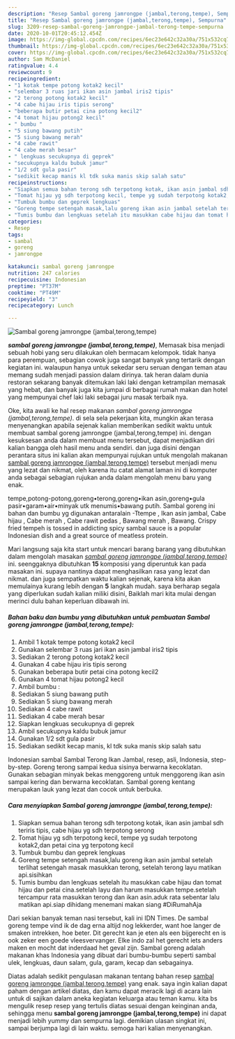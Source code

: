 ```yaml
---
description: "Resep Sambal goreng jamrongpe (jambal,terong,tempe), Sempurna"
title: "Resep Sambal goreng jamrongpe (jambal,terong,tempe), Sempurna"
slug: 3209-resep-sambal-goreng-jamrongpe-jambal-terong-tempe-sempurna
date: 2020-10-01T20:45:12.454Z
image: https://img-global.cpcdn.com/recipes/6ec23e642c32a30a/751x532cq70/sambal-goreng-jamrongpe-jambalterongtempe-foto-resep-utama.jpg
thumbnail: https://img-global.cpcdn.com/recipes/6ec23e642c32a30a/751x532cq70/sambal-goreng-jamrongpe-jambalterongtempe-foto-resep-utama.jpg
cover: https://img-global.cpcdn.com/recipes/6ec23e642c32a30a/751x532cq70/sambal-goreng-jamrongpe-jambalterongtempe-foto-resep-utama.jpg
author: Sam McDaniel
ratingvalue: 4.4
reviewcount: 9
recipeingredient:
- "1 kotak tempe potong kotak2 kecil"
- "selembar 3 ruas jari ikan asin jambal iris2 tipis"
- "2 terong potong kotak2 kecil"
- "4 cabe hijau iris tipis serong"
- "beberapa butir petai cina potong kecil2"
- "4 tomat hijau potong2 kecil"
- " bumbu "
- "5 siung bawang putih"
- "5 siung bawang merah"
- "4 cabe rawit"
- "4 cabe merah besar"
- " lengkuas secukupnya di geprek"
- "secukupnya kaldu bubuk jamur"
- "1/2 sdt gula pasir"
- "sedikit kecap manis kl tdk suka manis skip salah satu"
recipeinstructions:
- "Siapkan semua bahan terong sdh terpotong kotak, ikan asin jambal sdh teriris tipis, cabe hijau yg sdh terpotong serong"
- "Tomat hijau yg sdh terpotong kecil, tempe yg sudah terpotong kotak2,dan petai cina yg terpotong kecil"
- "Tumbuk bumbu dan geprek lengkuas"
- "Goreng tempe setengah masak,lalu goreng ikan asin jambal setelah terlihat setengah masak masukkan terong, setelah terong layu matikan api.sisihkan"
- "Tumis bumbu dan lengkuas setelah itu masukkan cabe hijau dan tomat hijau dan petai cina.setelah layu dan harum masukkan tempe.setelah tercampur rata masukkan terong dan ikan asin.aduk rata sebentar lalu matikan api.siap dihidang menemani makan siang #DiRumahAja"
categories:
- Resep
tags:
- sambal
- goreng
- jamrongpe

katakunci: sambal goreng jamrongpe 
nutrition: 247 calories
recipecuisine: Indonesian
preptime: "PT37M"
cooktime: "PT49M"
recipeyield: "3"
recipecategory: Lunch

---
```



![Sambal goreng jamrongpe (jambal,terong,tempe)](https://img-global.cpcdn.com/recipes/6ec23e642c32a30a/751x532cq70/sambal-goreng-jamrongpe-jambalterongtempe-foto-resep-utama.jpg)

<b><i>sambal goreng jamrongpe (jambal,terong,tempe)</i></b>, Memasak bisa menjadi sebuah hobi yang seru dilakukan oleh bermacam kelompok. tidak hanya para perempuan, sebagian cowok juga sangat banyak yang tertarik dengan kegiatan ini. walaupun hanya untuk sekedar seru seruan dengan teman atau memang sudah menjadi passion dalam dirinya. tak heran dalam dunia restoran sekarang banyak ditemukan laki laki dengan ketrampilan memasak yang hebat, dan banyak juga kita jumpai di berbagai rumah makan dan hotel yang mempunyai chef laki laki sebagai juru masak terbaik nya.

Oke, kita awali ke hal resep makanan <i>sambal goreng jamrongpe (jambal,terong,tempe)</i>. di sela sela pekerjaan kita, mungkin akan terasa menyenangkan apabila sejenak kalian memberikan sedikit waktu untuk membuat sambal goreng jamrongpe (jambal,terong,tempe) ini. dengan kesuksesan anda dalam membuat menu tersebut, dapat menjadikan diri kalian bangga oleh hasil menu anda sendiri. dan juga disini dengan perantara situs ini kalian akan mempunyai rujukan untuk mengolah makanan <u>sambal goreng jamrongpe (jambal,terong,tempe)</u> tersebut menjadi menu yang lezat dan nikmat, oleh karena itu catat alamat laman ini di komputer anda sebagai sebagian rujukan anda dalam mengolah menu baru yang enak.

tempe,potong-potong,goreng•terong,goreng•ikan asin,goreng•gula pasir•garam•air•minyak utk menumis•bawang putih. Sambal goreng ini bahan dan bumbu yg digunakan antaralain -Ttempe , Ikan asin jambal, Cabe hijau , Cabe merah , Cabe rawit pedas , Bawang merah , Bawang. Crispy fried tempeh is tossed in addicting spicy sambal sauce is a popular Indonesian dish and a great source of meatless protein.


Mari langsung saja kita start untuk mencari barang barang yang dibutuhkan dalam mengolah masakan <u><i>sambal goreng jamrongpe (jambal,terong,tempe)</i></u> ini. seenggaknya dibutuhkan <b>15</b> komposisi yang diperuntuk kan pada masakan ini. supaya nantinya dapat menghasilkan rasa yang lezat dan nikmat. dan juga sempatkan waktu kalian sejenak, karena kita akan memulainya kurang lebih dengan <b>5</b> langkah mudah. saya berharap segala yang diperlukan sudah kalian miliki disini, Baiklah mari kita mulai dengan merinci dulu bahan keperluan dibawah ini.

<!--inarticleads1-->

##### Bahan baku dan bumbu yang dibutuhkan untuk pembuatan Sambal goreng jamrongpe (jambal,terong,tempe):

1. Ambil 1 kotak tempe potong kotak2 kecil
1. Gunakan selembar 3 ruas jari ikan asin jambal iris2 tipis
1. Sediakan 2 terong potong kotak2 kecil
1. Gunakan 4 cabe hijau iris tipis serong
1. Gunakan beberapa butir petai cina potong kecil2
1. Gunakan 4 tomat hijau potong2 kecil
1. Ambil  bumbu :
1. Sediakan 5 siung bawang putih
1. Sediakan 5 siung bawang merah
1. Sediakan 4 cabe rawit
1. Sediakan 4 cabe merah besar
1. Siapkan  lengkuas secukupnya di geprek
1. Ambil secukupnya kaldu bubuk jamur
1. Gunakan 1/2 sdt gula pasir
1. Sediakan sedikit kecap manis, kl tdk suka manis skip salah satu


Indonesian sambal Sambal Terong Ikan Jambal, resep, asli, Indonesia, step-by-step. Goreng terong sampai kedua sisinya berwarna kecoklatan. Gunakan sebagian minyak bekas menggoreng untuk menggoreng ikan asin sampai kering dan berwarna kecoklatan. Sambal goreng kentang merupakan lauk yang lezat dan cocok untuk berbuka. 

<!--inarticleads2-->

##### Cara menyiapkan Sambal goreng jamrongpe (jambal,terong,tempe):

1. Siapkan semua bahan terong sdh terpotong kotak, ikan asin jambal sdh teriris tipis, cabe hijau yg sdh terpotong serong
1. Tomat hijau yg sdh terpotong kecil, tempe yg sudah terpotong kotak2,dan petai cina yg terpotong kecil
1. Tumbuk bumbu dan geprek lengkuas
1. Goreng tempe setengah masak,lalu goreng ikan asin jambal setelah terlihat setengah masak masukkan terong, setelah terong layu matikan api.sisihkan
1. Tumis bumbu dan lengkuas setelah itu masukkan cabe hijau dan tomat hijau dan petai cina.setelah layu dan harum masukkan tempe.setelah tercampur rata masukkan terong dan ikan asin.aduk rata sebentar lalu matikan api.siap dihidang menemani makan siang #DiRumahAja


Dari sekian banyak teman nasi tersebut, kali ini IDN Times. De sambal goreng tempe vind ik de dag erna altijd nog lekkerder, want hoe langer de smaken intrekken, hoe beter. Dit gerecht kan je eten als een bijgerecht en is ook zeker een goede vleesvervanger. Elke indo zal het gerecht iets anders maken en mocht dat inderdaad het geval zijn. Sambal goreng adalah makanan khas Indonesia yang dibuat dari bumbu-bumbu seperti sambal ulek, lengkuas, daun salam, gula, garam, kecap dan sebagainya. 

Diatas adalah sedikit pengulasan makanan tentang bahan resep <u>sambal goreng jamrongpe (jambal,terong,tempe)</u> yang enak. saya ingin kalian dapat paham dengan artikel diatas, dan kamu dapat meracik lagi di acara lain untuk di sajikan dalam aneka kegiatan keluarga atau teman kamu. kita bs mengulik resep resep yang tertulis diatas sesuai dengan keinginan anda, sehingga menu <b>sambal goreng jamrongpe (jambal,terong,tempe)</b> ini dapat menjadi lebih yummy dan sempurna lagi. demikian ulasan singkat ini, sampai berjumpa lagi di lain waktu. semoga hari kalian menyenangkan.
